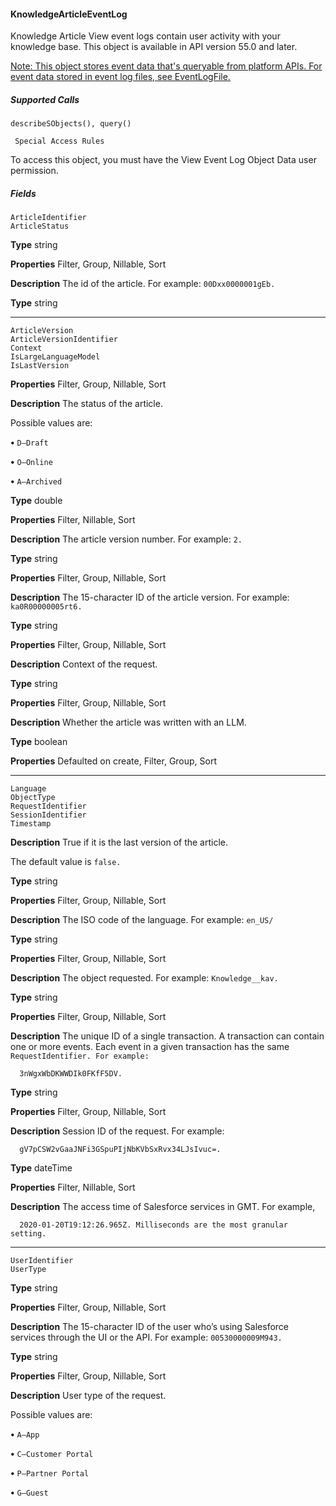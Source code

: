 #### KnowledgeArticleEventLog

Knowledge Article View event logs contain user activity with your knowledge base. This object is available in API version 55.0 and later.

[Note: This object stores event data that's queryable from platform APIs. For event data stored in event log files, see EventLogFile.](https://developer.salesforce.com/docs/atlas.en-us.254.0.object_reference.meta/object_reference/sforce_api_objects_eventlogfile.htm)

##### Supported Calls
```
describeSObjects(), query()

 Special Access Rules

```
To access this object, you must have the View Event Log Object Data user permission.

##### Fields

```
ArticleIdentifier
ArticleStatus

```

**Type**
string

**Properties**
Filter, Group, Nillable, Sort

**Description**
The id of the article. For example: `00Dxx0000001gEb.`

**Type**
string


-----

```
ArticleVersion
ArticleVersionIdentifier
Context
IsLargeLanguageModel
IsLastVersion

```

**Properties**
Filter, Group, Nillable, Sort

**Description**
The status of the article.

Possible values are:

**•** `D—Draft`

**•** `O—Online`

**•** `A—Archived`

**Type**
double

**Properties**
Filter, Nillable, Sort

**Description**
The article version number. For example: `2.`

**Type**
string

**Properties**
Filter, Group, Nillable, Sort

**Description**
The 15-character ID of the article version. For example: `ka0R00000005rt6.`

**Type**
string

**Properties**
Filter, Group, Nillable, Sort

**Description**
Context of the request.

**Type**
string

**Properties**
Filter, Group, Nillable, Sort

**Description**
Whether the article was written with an LLM.

**Type**
boolean

**Properties**
Defaulted on create, Filter, Group, Sort


-----

```
Language
ObjectType
RequestIdentifier
SessionIdentifier
Timestamp

```

**Description**
True if it is the last version of the article.

The default value is `false.`

**Type**
string

**Properties**
Filter, Group, Nillable, Sort

**Description**
The ISO code of the language. For example: `en_US/`

**Type**
string

**Properties**
Filter, Group, Nillable, Sort

**Description**
The object requested. For example: `Knowledge__kav.`

**Type**
string

**Properties**
Filter, Group, Nillable, Sort

**Description**
The unique ID of a single transaction. A transaction can contain one or more events. Each
event in a given transaction has the same `RequestIdentifier. For example:`
```
  3nWgxWbDKWWDIk0FKfF5DV.

```
**Type**
string

**Properties**
Filter, Group, Nillable, Sort

**Description**
Session ID of the request. For example:
```
  gV7pCSW2vGaaJNFi3GSpuPIjNbKVbSxRvx34LJsIvuc=.

```
**Type**
dateTime

**Properties**
Filter, Nillable, Sort

**Description**
The access time of Salesforce services in GMT. For example,
```
  2020-01-20T19:12:26.965Z. Milliseconds are the most granular setting.

```

-----

```
UserIdentifier
UserType

```

**Type**
string

**Properties**
Filter, Group, Nillable, Sort

**Description**
The 15-character ID of the user who’s using Salesforce services through the UI or the API.
For example: `00530000009M943.`

**Type**
string

**Properties**
Filter, Group, Nillable, Sort

**Description**
User type of the request.

Possible values are:

**•** `A—App`

**•** `C—Customer Portal`

**•** `P—Partner Portal`

**•** `G—Guest`

